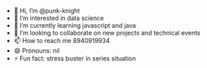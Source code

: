 - 👋 Hi, I’m @punk-knight
- 👀 I’m interested in data science
- 🌱 I’m currently learning javascript and java
- 💞️ I’m looking to collaborate on new projects and technical events
- 📫 How to reach me 8940919934
- 😄 Pronouns: nil
- ⚡ Fun fact: stress buster in series situation

<!---
punk-knight/punk-knight is a ✨ special ✨ repository because its `README.md` (this file) appears on your GitHub profile.
You can click the Preview link to take a look at your changes.
--->
